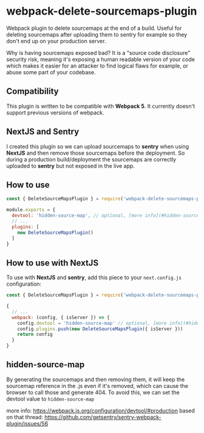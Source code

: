# webpack-delete-sourcemaps-plugin

Webpack plugin to delete sourcemaps at the end of a build. Useful for deleting sourcemaps after uploading them to sentry for example so they don't end up on your production server.

Why is having sourcemaps exposed bad? It is a "source code disclosure" security risk, meaning it's exposing a human readable version of your code which makes it easier for an attacker to find logical flaws for example, or abuse some part of your codebase.

## Compatibility

This plugin is written to be compatible with **Webpack 5**. It currently doesn't support previous versions of webpack.
## NextJS and Sentry

I created this plugin so we can upload sourcemaps to **sentry** when using **NextJS** and then remove those sourcemaps before the deployment. So during a production build/deployment the sourcemaps are correctly uploaded to **sentry** but not exposed in the live app. 

## How to use

```js
const { DeleteSourceMapsPlugin } = require('webpack-delete-sourcemaps-plugin');

module.exports = {
  devtool: 'hidden-source-map', // optional, [more info](#hidden-source-map)
  // ...
  plugins: [
    new DeleteSourceMapsPlugin()
  ]
}
```

## How to use with NextJS

To use with **NextJS** and **sentry**, add this piece to your `next.config.js` configuration:

```js
const { DeleteSourceMapsPlugin } = require('webpack-delete-sourcemaps-plugin');

{
  // ...
  webpack: (config, { isServer }) => {
    config.devtool = 'hidden-source-map' // optional, [more info](#hidden-source-map)
    config.plugins.push(new DeleteSourceMapsPlugin({ isServer }))
    return config
  }
}
```

## hidden-source-map

By generating the sourcemaps and then removing them, it will keep the sourcemap reference in the .js even if it's removed, which can cause the browser to call those and generate 404. To avoid this, we can set the devtool value to `hidden-source-map` 

more info: https://webpack.js.org/configuration/devtool/#production
based on that thread: https://github.com/getsentry/sentry-webpack-plugin/issues/56





